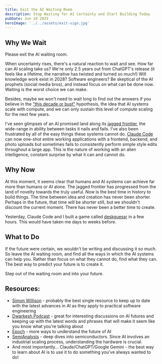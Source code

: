 ```yaml
---
title: Exit the AI Waiting Room
description: Stop Waiting for AI Certainty and Start Building Today
pubDate: Jun 10 2025
heroImage: '../../assets/exit-sign.jpg'
---
```


## Why We Wait

Please exit the AI waiting room.

When uncertainty rises, there's a natural reaction to wait and see. How far can AI scaling take us? We're only 2.5 years out from ChatGPT's release (it feels like a lifetime, the narrative has twisted and turned so much!) Will knowledge work exist in 2028? Software engineers? Be skeptical of the AI prophets (social media bros), and instead focus on what can be done now. Waiting is the worst choice we can make.

Besides, maybe we won't need to wait long to find out the answers if you believe in the ["this decade or bust"](https://www.dwarkesh.com/p/timelines-june-2025) hypothesis, the idea that AI systems scale with compute, and we can only sustain this level of compute scaling for the next few years.

I've seen glimpses of an AI promised land along its [jagged frontier](https://simonwillison.net/2025/May/30/ai-and-jobs-with-natasha-zouves/#the-jagged-frontier-what-ai-can-and-cannot-do), the wide-range in ability between tasks it nails and fails. I've also been frustrated by all of the easy things these systems cannot do. [Claude Code](https://docs.anthropic.com/en/docs/claude-code/overview) can now one-shot entire working applications with a frontend, backend, and photo uploads but sometimes fails to consistently perform simple style edits throughout a large app. This is the nature of working with an alien intelligence, constant surprise by what it can and cannot do.

## Why Now

At this moment, it seems clear that humans and AI systems can achieve far more than humans or AI alone. The jagged frontier has progressed from the land of novelty towards the truly useful. Now is the best time in history to build things. The time between idea and creation has never been shorter. Perhaps in the future, that time will be shorter still, but we shouldn't discount the current moment. There has never been a better time to create.

Yesterday, Claude Code and I built a game called [deskguessr](http://deskguessr.com/) in a few hours. This would have taken me days to weeks before.

## What to Do

If the future were certain, we wouldn't be writing and discussing it so much. So leave the AI waiting room, and find all the ways in which the AI systems can help you. Rather than focus on what they cannot do, find what they can. The best way to predict your future is to create it.

Step out of the waiting room and into your future.

## Resources:

- [Simon Willison](https://simonwillison.net/) - probably the best single resource to keep up to date with the latest advances in AI as they apply to practical software engineering
- [Dwarkesh Podcast](https://www.dwarkesh.com/) - great for interesting discussions on AI futures and keeping up with the latest words and phrases that will make it seem like you know what you're talking about
- [Epoch](https://epoch.ai/) - more ways to understand the future of AI
- [SemiAnalysis](https://semianalysis.com/) - deep dives into semiconductors. Since AI involves an industrial scaling process, understanding the hardware is crucial.
- And most importantly... Claude/ChatGPT/Google Gemini - the best way to learn about AI is to use it to do something you've always wanted to do!
